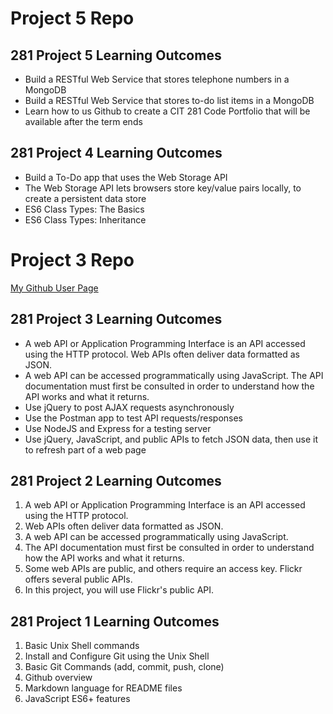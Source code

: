 # Project 5 Repo

## 281 Project 5 Learning Outcomes ##
* Build a RESTful Web Service that stores telephone numbers in a MongoDB
* Build a RESTful Web Service that stores to-do list items in a MongoDB
* Learn how to us Github to create a CIT 281 Code Portfolio that will be available after the term ends

## 281 Project 4 Learning Outcomes ##
* Build a To-Do app that uses the Web Storage API
* The Web Storage API lets browsers store key/value pairs locally, to create a persistent data store
* ES6 Class Types: The Basics
* ES6 Class Types: Inheritance

# Project 3 Repo
[My Github User Page](https://beskelly.github.io/)

## 281 Project 3 Learning Outcomes ##
* A web API or Application Programming Interface is an API
accessed using the HTTP protocol. Web APIs often deliver data
formatted as JSON.
* A web API can be accessed programmatically using JavaScript.
The API documentation must first be consulted in order to
understand how the API works and what it returns.
* Use jQuery to post AJAX requests asynchronously
* Use the Postman app to test API requests/responses
* Use NodeJS and Express for a testing server
* Use jQuery, JavaScript, and public APIs to fetch JSON data, then
use it to refresh part of a web page

## 281 Project 2 Learning Outcomes ##
1. A web API or Application Programming Interface is an API
accessed using the HTTP protocol.
2. Web APIs often deliver data formatted as JSON.
3. A web API can be accessed programmatically using
JavaScript.
4. The API documentation must first be consulted in order to
understand how the API works and what it returns.
5. Some web APIs are public, and others require an access key.
Flickr offers several public APIs.
6. In this project, you will use Flickr's public API.

## 281 Project 1 Learning Outcomes ##
1. Basic Unix Shell commands
2. Install and Configure Git using the Unix Shell
3. Basic Git Commands (add, commit, push, clone)
4. Github overview
5. Markdown language for README files
6. JavaScript ES6+ features
